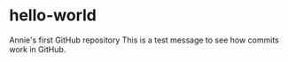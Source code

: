 # hello-world
Annie's first GitHub repository
This is a test message to see how commits work in GitHub.
